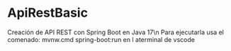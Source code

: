 # ApiRestBasic
Creación de API REST con Spring Boot en Java 17\n
Para ejecutarla usa el comenado: mvnw.cmd spring-boot:run en l aterminal de vscode
